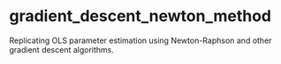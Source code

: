 # gradient_descent_newton_method
Replicating OLS parameter estimation using Newton-Raphson and other gradient descent algorithms.
